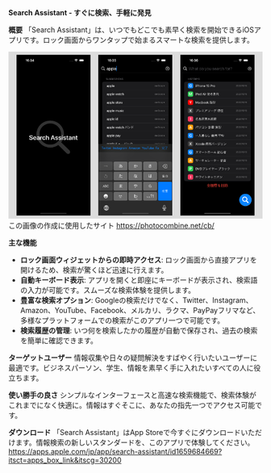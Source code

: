 **Search Assistant - すぐに検索、手軽に発見**

**概要** 「Search Assistant」は、いつでもどこでも素早く検索を開始できるiOSアプリです。ロック画面からワンタップで始まるスマートな検索を提供します。

![スクリーンショット](README_Images/230116.png)
この画像の作成に使用したサイト https://photocombine.net/cb/

**主な機能**

*   **ロック画面ウィジェットからの即時アクセス**: ロック画面から直接アプリを開けるため、検索が驚くほど迅速に行えます。
*   **自動キーボード表示**: アプリを開くと即座にキーボードが表示され、検索語の入力が可能です。スムーズな検索体験を提供します。
*   **豊富な検索オプション**: Googleの検索だけでなく、Twitter、Instagram、Amazon、YouTube、Facebook、メルカリ、ラクマ、PayPayフリマなど、多様なプラットフォームでの検索がこのアプリ一つで可能です。
*   **検索履歴の管理**: いつ何を検索したかの履歴が自動で保存され、過去の検索を簡単に確認できます。

**ターゲットユーザー** 情報収集や日々の疑問解決をすばやく行いたいユーザーに最適です。ビジネスパーソン、学生、情報を素早く手に入れたいすべての人に役立ちます。

**使い勝手の良さ** シンプルなインターフェースと高速な検索機能で、検索体験がこれまでになく快適に。情報はすぐそこに、あなたの指先一つでアクセス可能です。

**ダウンロード** 「Search Assistant」はApp Storeで今すぐにダウンロードいただけます。情報検索の新しいスタンダードを、このアプリで体験してください。
<br>https://apps.apple.com/jp/app/search-assistant/id1659684669?itsct=apps_box_link&itscg=30200